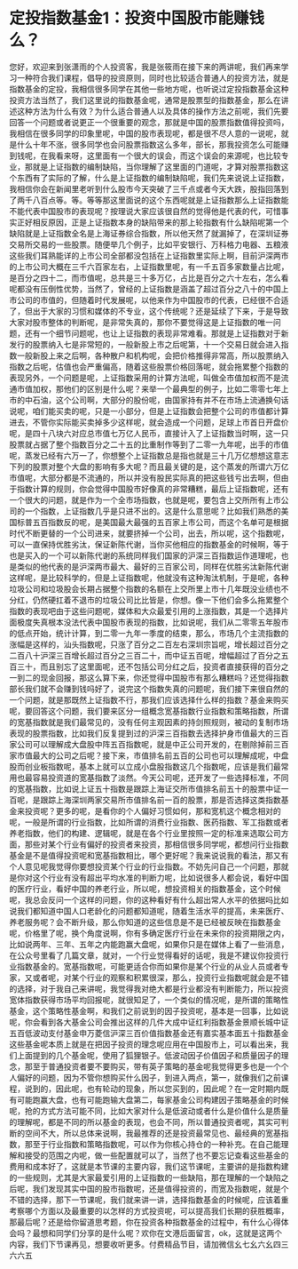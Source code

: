 # 定投指数基金1：投资中国股市能赚钱么？

您好，欢迎来到张潇雨的个人投资客，我是张筱雨在接下来的两讲呢，我们再来学习一种符合我们课程，倡导的投资原则，同时也比较适合普通人的投资方法，就是指数基金的定投，我相信很多同学在其他一些地方呢，也听说过定投指数基金这种投资方法当然了，我们这里说的指数基金呢，通常是股票型的指数基金，那么在讲述这种方法为什么有效？为什么适合普通人以及具体的操作方法之前呢，我们先要回答一个问题或者说更正一个很重要的观念，那就是中国的股票指数值得投资吗，我相信在很多同学的印象里呢，中国的股市表现呢，都是很不尽人意的一说呢，就是什么十年不涨，很多同学也会问股票指数这么多年，部长，那我投资怎么可能赚到钱呢，在我看来呀，这里面有一个很大的误会，而这个误会的来源呢，也比较专业，那就是上证指数的编制缺陷，当你理解了这里面的门道呢，才算对股票指数这个东西有了实际的了解，什么是上证指数的编制缺陷呢，我们先来说说上证指数，我相信你会在新闻里老听到什么股市今天突破了三千点或者今天大跌，股指回落到了两千八百点等。等。等等那这里面说的这个东西呢就是上证指数那么上证指数能不能代表中国股市的表现呢？按理说大家应该很自然的觉得他是代表的代，可惜事实正好相反原因，正是上证指数本身的缺陷带来的那上轮指数有什么缺陷呢第一个缺陷就是上证指数全名是上海证券综合指数，所以他天然了就漏掉了，在深圳证券交易所交易的一些股票。随便举几个例子，比如平安银行、万科格力电器、五粮液这些我们耳熟能详的上市公司全部都没包括在上证指数里实际上啊，目前沪深两市的上市公司大概在三千六百家左右，上证指数里呢，有一千五百多家数量占比呢，是百分之四十二，而市值呢，总共是三十多万亿，占比是百分之六十左右，怎么看呢都没有压倒性优势，当然了，曾经的上证指数是涵盖了超过百分之八十的中国上市公司的市值的，但随着时代发展呢，以他来作为中国股市的代表，已经很不合适了，但出于大家的习惯和媒体的不专业，这个传统呢？还是延续了下来，于是导致大家对股市整体的判断呢，是非常失真的，那你不要觉得这是上证指数的唯一问题，还有一个细节问题呢，也让上证指数的表现非常难看。那就是上证指数对于新发行的股票纳入七是非常短的，一般新股上市之后呢第，十一个交易日就会进入指数一般新股上来之后啊，各种散户和机构呢，会把价格推得非常高，所以股票纳入指数之后呢，估值也会严重偏高，随着这些股票价格回落呢，就会拖累整个指数的表现另外，一个问题是呢，上证指数采用的计算方法呢，叫做全市值加权而不是流通市值加权，那他们的区别是什么呢？来举一个最典型的例子，比如二零零七年上市的中石油，这个公司啊，大部分的股份呢，由国家持有并不在市场上流通换句话说呢，咱们能买卖的呢，只是一小部分，但是上证指数会把整个公司的市值都计算进去，不管你实际能买卖掉多少这样呢，就会造成一个问题，足球上市首日开盘价呢，是四十八块六对应总市值七万亿人民币，直接计入了上证指数当时啊，这一只股票就占据了整个指数百分之二十五的比重制作等到了二零一九年呢，出手的市值呢，蒸发已经有六万一了，你想整个上证指数总是指也就是三十几万亿想想这意志下列的股票对整个大盘的影响有多大呢？而且最关键的是，这个蒸发的所谓六万亿市值呢，大部分都是不流通的，所以并没有股民实际真的把这些钱亏出去啊，但由于指数计算的规则，你会觉得中国股市好像真的非常糟糕，最后上证指数呢，还有一个很大的问题，就是作为一个全市场指数，也就是呢，要包含上交所所有上市公司的一个指数，上证指数几乎是只进不出的。这是什么意思呢？比如我们熟悉的美国标普五百指数反的呢，是美国最大最强的五百家上市公司，而这个名单可是根据时代不断更替的一个公司进来，就要挤掉一个公司，出去，所以呢，这个指数呢，可以一直保持优胜劣汰，保证新陈代谢，当你买他相应的指数基金的时候啊，等于也是买入的一个可以新陈代谢的系统同样我们国家的沪深三百指数运作道理呢，也是类似的他代表的是沪深两市最大、最好的三百家公司，同样在优胜劣汰新陈代谢这样呢，是比较科学的，但是上证指数呢，他就没有这种淘汰机制，于是呢，各种垃圾公司和垃圾股会长期占据整个指数的名额在上交所里上市十几年既没业绩也不分红，仍然硬扛着不退市的垃圾公司比比皆是，你想。像一下他们会多么拖累整个指数的表现吧由于这些问题呢，媒体和大众最爱引用的上涨指数，其是一个选择片面极度失真根本没法代表中国股市表现的指数，比如说呢，我们从二零零五年股市的低点开始，统计计算，到二零一九年一季度的结束，那么，市场几个主流指数的涨幅是这样的，汕头指数呢，只涨了百分之二百左右深圳宗旨呢，增长超过百分之二百八十沪深三百增长超过百分之三百二十，而中证五百呢，增幅超过了百分之五百三十，而且别忘了这里面呢，还不包括公司分红之后，投资者直接获得的百分之一到二的现金回报，那这么算下来，你还觉得中国股市有那么糟糕吗？还觉得指数部长我们就不会赚到钱吗好了，说完这个指数失真的问题呢，我们接下来很自然的一个问题，就是那既然上证指数不行，那我们应该选择什么样的指数？基金来购买呢，要回答这个问题，我们要来区分一组概念宽基指数行业指数和策略指数，所谓的宽基指数就是我们最常见的，没有任何主观因素的持剑照规则，被动的复制市场表现的股票指数，比如我们反复提到过的沪深三百指数去选择护身市值最大的三百家公司可以理解成大盘股中阵五百指数呢，就是中正公司开发的，在剔除掉前三百家市值最大的公司之后呢？接下来，市值排名前五百的公司也可以理解成呢，中盘股而创业板指数呢，基本上就可以立成小盘股指数这几个指数呢，应该是我们最常用也最容易投资道的宽基指数了淡然。今天公司呢，还开发了一些选择标准，不同的宽基指数，比如说上证五十指数是跟踪上海证交所市值排名前五十的股票中证一百呢，是跟踪上海深圳两家交易所市值排名前一百的股票，那是否选择这类指数基金来投资呢？更多的呢，是看你的个人偏好习惯如何，那和宽机这个概念相对的呢，一般是所谓的行业指数，比如所谓的消费行业指数、医药指数、军工指数或者养老指数，他们的构建、逻辑呢，就是在各个行业里按照一定的标准来选取公司方面，那些对某个行业有偏好的投资者来投资，那相信很多同学呢，都想问行业指数基金是不是值得投资呢和宽基指数相比，哪个更好呢？我来说说我的看法，那又有个人意见呢我觉得你要想投资某个行业的行业指数。不妨先问自己一个问题，那就是你对这个行业有没有超出平均水准的判断力呢，比如说很多人都会说，看好中国的医疗行业，看好中国的养老行业，所以呢，想投资相关的指数基金，这个时候呢，我总会反问一个这样的问题，你的这种看好有什么超出常人水平的依据吗比如说我们都知道中国人口老龄化的问题都知道呢，随着生活水平的提高，未来医疗、养老服务呢？会不断升级，那么你知道的这些信息是不是已经被反映在指数基金呢，价格里了呢，换个角度说啊，你有多确定医疗行业在未来你的投资期限之内，比如说两年、三年、五年之内能跑赢大盘呢，如果你只是在媒体上看了一些消息，在公众号里看了几篇文章，就对，一个行业觉得看好的话呢，我是不建议你投资行业指数基金的。宽基指数呢，可能更适合你而如果你是某个行业的从业人员或者专家，又或者呢，对某个行业的观察和积累很深，那么，投资行业指数呢就会是不错的选择，对于我自己来讲呢，我觉得我对绝大都是行业都没有判断能力，所以投资宽体指数获得市场平均回报呢，就很知足了，一个类似的情况呢，是所谓的策略性基金，这个策略性基金啊，和我们之前说到的因子投资呢，基本是一回事，比如说呢，你会看到各大基金公司会推出这样的几件大成中证红利指数基金景顺长城中证五百低波动支付基金申万菱信沪深三百价值指数基金还有嘉实基本面五十指数基金这些基金呢本质上就是在把因子投资的理念呢应用在中国股市上，可以看出来，我们上面提到的几个基金呢，使用了狐狸银子。低波动因子价值因子和质量因子的理念，那至于普通投资者要不要购买，带有英子策略的基金呢我觉得更多也是一个个人偏好的问题，因为不管你想购买什么因子，到进入两点，第一，就像我们之前课程，说到的，因此呢，也有轮动的现象，所以您买到的，因此呢？在一定时期内既有可能跑赢大盘，也有可能跑输大盘第二，每家基金公司构建因子策略基金的时候呢，抢的方式方法可能不同，比如大家对什么是低波动或者什么是价值什么是质量的理解呢，都是不同的所以基金的表现，也会不同，所以普通投资者呢，其实可判断的空间不大，所以总体来说啊，我最推荐的还是投资最常见也、最经典的宽基指数，那至于行业指数和策略指数呢，可以作为你核心持仓的一种补充。在自己能理解和接受的范围之内呢，做一些配置就可以了，当然了也不要忘记查看这些基金的费用和成本好了，这就是本节课的主要内容，我们这节课呢，主要讲的是指数构建的一些规则，尤其是大家最爱引用的上证指数的一些缺陷，那在理解的一个缺陷之后呢，我们发现其实中国的股市指数呢，还是值得投资的，而宽及指数呢，就是个不错的选择，那下一节课呢，我们就来讲一讲，选择指数基金的时候呢，应该着重考察哪个方面以及最重要的以怎样的方式投资呢，可以提高我们长期的获胜概率，那最后呢？还是给你留道思考题，你在投资各种指数基金的过程中，有什么心得体会吗？最想和同学们分享的是什么呢？欢你在文港后面留言，ok，这就是这两个内容，我们下节课再见，想要收听更多。付费精品节目，请加微信幺七幺六幺四三六六五
